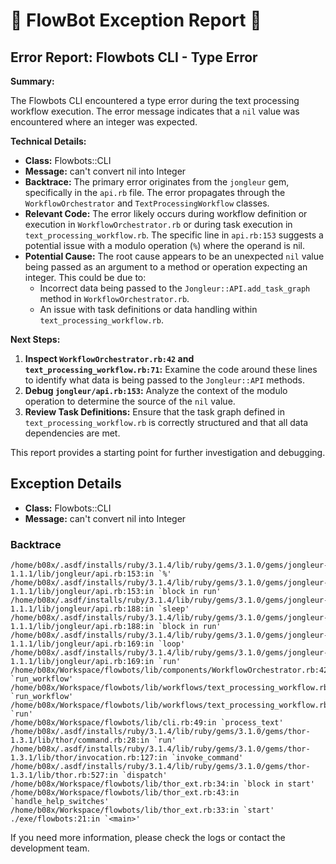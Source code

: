# 🤖 FlowBot Exception Report 🤖


## Error Report: Flowbots CLI - Type Error

**Summary:** 

The Flowbots CLI encountered a type error during the text processing workflow execution. The error message indicates that a `nil` value was encountered where an integer was expected.

**Technical Details:**

* **Class:** Flowbots::CLI
* **Message:** can't convert nil into Integer
* **Backtrace:** The primary error originates from the `jongleur` gem, specifically in the `api.rb` file. The error propagates through the `WorkflowOrchestrator` and `TextProcessingWorkflow` classes.
* **Relevant Code:**  The error likely occurs during workflow definition or execution in `WorkflowOrchestrator.rb` or during task execution in `text_processing_workflow.rb`.  The specific line in `api.rb:153` suggests a potential issue with a modulo operation (`%`) where the operand is nil.
* **Potential Cause:** The root cause appears to be an unexpected `nil` value being passed as an argument to a method or operation expecting an integer. This could be due to:
    *  Incorrect data being passed to the `Jongleur::API.add_task_graph` method in `WorkflowOrchestrator.rb`.
    * An issue with task definitions or data handling within `text_processing_workflow.rb`.

**Next Steps:**

1. **Inspect `WorkflowOrchestrator.rb:42` and `text_processing_workflow.rb:71`:** Examine the code around these lines to identify what data is being passed to the `Jongleur::API` methods.
2. **Debug `jongleur/api.rb:153`:** Analyze the context of the modulo operation to determine the source of the `nil` value.
3. **Review Task Definitions:**  Ensure that the task graph defined in `text_processing_workflow.rb` is correctly structured and that all data dependencies are met.

This report provides a starting point for further investigation and debugging. 



## Exception Details

- **Class:** Flowbots::CLI
- **Message:** can't convert nil into Integer

### Backtrace

```
/home/b08x/.asdf/installs/ruby/3.1.4/lib/ruby/gems/3.1.0/gems/jongleur-1.1.1/lib/jongleur/api.rb:153:in `%'
/home/b08x/.asdf/installs/ruby/3.1.4/lib/ruby/gems/3.1.0/gems/jongleur-1.1.1/lib/jongleur/api.rb:153:in `block in run'
/home/b08x/.asdf/installs/ruby/3.1.4/lib/ruby/gems/3.1.0/gems/jongleur-1.1.1/lib/jongleur/api.rb:188:in `sleep'
/home/b08x/.asdf/installs/ruby/3.1.4/lib/ruby/gems/3.1.0/gems/jongleur-1.1.1/lib/jongleur/api.rb:188:in `block in run'
/home/b08x/.asdf/installs/ruby/3.1.4/lib/ruby/gems/3.1.0/gems/jongleur-1.1.1/lib/jongleur/api.rb:169:in `loop'
/home/b08x/.asdf/installs/ruby/3.1.4/lib/ruby/gems/3.1.0/gems/jongleur-1.1.1/lib/jongleur/api.rb:169:in `run'
/home/b08x/Workspace/flowbots/lib/components/WorkflowOrchestrator.rb:42:in `run_workflow'
/home/b08x/Workspace/flowbots/lib/workflows/text_processing_workflow.rb:71:in `run_workflow'
/home/b08x/Workspace/flowbots/lib/workflows/text_processing_workflow.rb:26:in `run'
/home/b08x/Workspace/flowbots/lib/cli.rb:49:in `process_text'
/home/b08x/.asdf/installs/ruby/3.1.4/lib/ruby/gems/3.1.0/gems/thor-1.3.1/lib/thor/command.rb:28:in `run'
/home/b08x/.asdf/installs/ruby/3.1.4/lib/ruby/gems/3.1.0/gems/thor-1.3.1/lib/thor/invocation.rb:127:in `invoke_command'
/home/b08x/.asdf/installs/ruby/3.1.4/lib/ruby/gems/3.1.0/gems/thor-1.3.1/lib/thor.rb:527:in `dispatch'
/home/b08x/Workspace/flowbots/lib/thor_ext.rb:34:in `block in start'
/home/b08x/Workspace/flowbots/lib/thor_ext.rb:43:in `handle_help_switches'
/home/b08x/Workspace/flowbots/lib/thor_ext.rb:33:in `start'
./exe/flowbots:21:in `<main>'
```

If you need more information, please check the logs or contact the development team.
